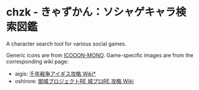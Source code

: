 # chzk - きゃずかん：ソシャゲキャラ検索図鑑
A character search tool for various social games.

Generic icons are from [ICOOON-MONO](https://icooon-mono.com/).
Game-specific images are from the corresponding wiki page:
- aigis: [千年戦争アイギス攻略 Wiki\*](https://wikiwiki.jp/aigiszuki/)
- oshirore: [御城プロジェクトRE 城プロRE 攻略 Wiki](https://scre.swiki.jp/index.php)
